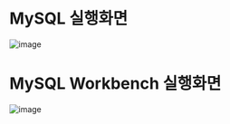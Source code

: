 # MySQL 실행화면
![image](https://user-images.githubusercontent.com/80961348/118218939-6d402c80-b4b3-11eb-84c5-7640fc53d556.png)

# MySQL Workbench 실행화면
![image](https://user-images.githubusercontent.com/80961348/118218970-7c26df00-b4b3-11eb-829b-1c9f57d62bb9.png)
